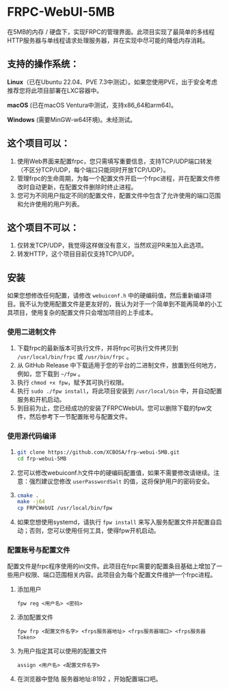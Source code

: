 # FRPC-WebUI-5MB
在5MB的内存 / 硬盘下，实现FRPC的管理界面。此项目实现了最简单的多线程HTTP服务器与单线程请求处理服务器，并在实现中尽可能的降低内存消耗。

## 支持的操作系统：
**Linux**（已在Ubuntu 22.04、PVE 7.3中测试）。如果您使用PVE，出于安全考虑推荐您将此项目部署在LXC容器中。

**macOS** (已在macOS Ventura中测试，支持x86_64和arm64)。

**Windows** (需要MinGW-w64环境)。未经测试。

## 这个项目可以：
1. 使用Web界面来配置frpc，您只需填写重要信息，支持TCP/UDP端口转发（不区分TCP/UDP，每个端口只能同时开放TCP/UDP）。
2. 管理frpc的生命周期，为每一个配置文件开启一个frpc进程，并在配置文件修改时自动更新，在配置文件删除时终止进程。
3. 您可为不同用户指定不同的配置文件，配置文件中包含了允许使用的端口范围和允许使用的用户列表。

## 这个项目不可以：
1. 仅转发TCP/UDP，我觉得这样做没有意义，当然欢迎PR来加入此选项。
2. 转发HTTP，这个项目目前仅支持TCP/UDP。

## 安装
如果您想修改任何配置，请修改 `webuiconf.h` 中的硬编码值，然后重新编译项目。我不认为使用配置文件是更友好的，我认为对于一个简单到不能再简单的小工具项目，使用复杂的配置文件只会增加项目的上手成本。
### 使用二进制文件
1. 下载frpc的最新版本可执行文件，并将frpc可执行文件拷贝到 `/usr/local/bin/frpc` 或 `/usr/bin/frpc` 。
2. 从 GitHub Release 中下载适用于您的平台的二进制文件，放置到任何地方，例如，您下载到 `~/fpw` 。
3. 执行 `chmod +x fpw`，赋予其可执行权限。
4. 执行 `sudo ./fpw install`，将此项目安装到 `/usr/local/bin` 中，并自动配置服务和开机启动。
5. 到目前为止，您已经成功的安装了FRPCWebUI。您可以删除下载的fpw文件，然后参考下一节配置账号与配置文件。
### 使用源代码编译
1.
    ``` sh
    git clone https://github.com/XCBOSA/frp-webui-5MB.git
    cd frp-webui-5MB
    ```
2. 您可以修改webuiconf.h文件中的硬编码配置值，如果不需要修改请继续。注意：强烈建议您修改 `userPasswordSalt` 的值，这将保护用户的密码安全。
3.
    ``` sh
    cmake .
    make -j64
    cp FRPCWebUI /usr/local/bin/fpw
    ```
4. 如果您想使用systemd，请执行 `fpw install` 来写入服务配置文件并配置自启动；否则，您可以使用任何工具，使得fpw开机启动。

### 配置账号与配置文件

配置文件是frpc程序使用的ini文件。此项目在frpc需要的配置条目基础上增加了一些用户权限、端口范围相关内容。此项目会为每个配置文件维护一个frpc进程。

1. 添加用户

    ```
    fpw reg <用户名> <密码>
    ```

2. 添加配置文件

    ```
    fpw frp <配置文件名字> <frps服务器地址> <frps服务器端口> <frps服务器Token>
    ```

3. 为用户指定其可以使用的配置文件

    ```
    assign <用户名> <配置文件名字>
    ```

4. 在浏览器中登陆 服务器地址:8192 ，开始配置端口吧。
